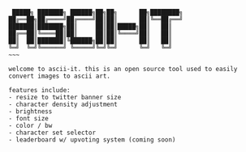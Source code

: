 ~~~~
 █████╗ ███████╗ ██████╗██╗██╗      ██╗████████╗
██╔══██╗██╔════╝██╔════╝██║██║      ██║╚══██╔══╝
███████║███████╗██║     ██║██║█████╗██║   ██║   
██╔══██║╚════██║██║     ██║██║╚════╝██║   ██║   
██║  ██║███████║╚██████╗██║██║      ██║   ██║   
╚═╝  ╚═╝╚══════╝ ╚═════╝╚═╝╚═╝      ╚═╝   ╚═╝   
~~~                                              

welcome to ascii-it. this is an open source tool used to easily convert images to ascii art. 

features include:
- resize to twitter banner size
- character density adjustment
- brightness
- font size
- color / bw
- character set selector
- leaderboard w/ upvoting system (coming soon)
